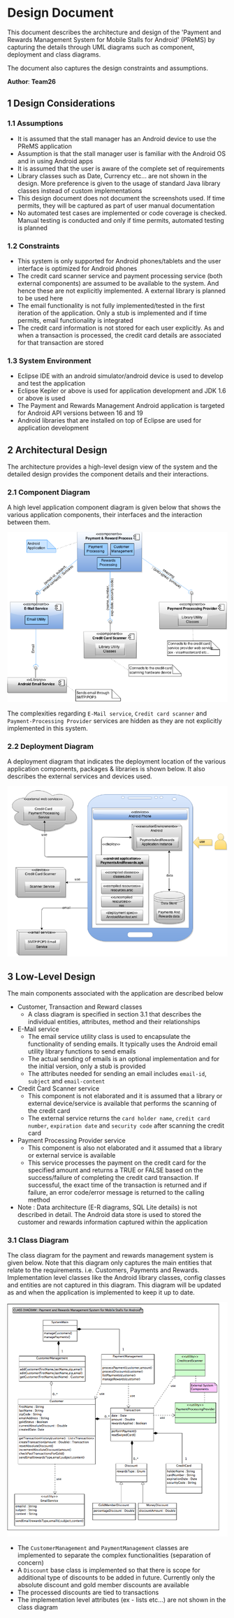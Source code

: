 # Design Document

This document describes the architecture and design of the 'Payment and Rewards Management System for Mobile Stalls 
for Android' (PReMS) by capturing the details through UML diagrams such as component, deployment and class diagrams.

The document also captures the design constraints and assumptions.

**Author**: **Team26**

## 1 Design Considerations

### 1.1 Assumptions

- It is assumed that the stall manager has an Android device to use the PReMS application
- Assumption is that the stall manager user is familiar with the Android OS and in using Android apps
- It is assumed that the user is aware of the complete set of requirements
- Library classes such as Date, Currency etc... are not shown in the design. More preference is given to the usage
of standard Java library classes instead of custom implementations
- This design document does not document the screenshots used. If time permits, they will be captured as part of 
user manual documentation
- No automated test cases are implemented or code coverage is checked. Manual testing is conducted and only if
time permits, automated testing is planned

### 1.2 Constraints

- This system is only supported for Android phones/tablets and the user interface is optimized for Android phones
- The credit card scanner service and payment processing service (both external components) are assumed to be available
to the system. And hence these are not explicitly implemented. A external library is planned to be used here
- The email functionality is not fully implemented/tested in the first iteration of the application. Only a stub
is implemented and if time permits, email functionality is integrated
- The credit card information is not stored for each user explicitly. As and when a transaction is processed, the 
credit card details are associated for that transaction are stored

### 1.3 System Environment

- Eclipse IDE with an android simulator/android device is used to develop and test the application
- Eclipse Kepler or above is used for application development and JDK 1.6 or above is used
- The Payment and Rewards Management Android application is targeted for Android API versions between 16 and 19
- Android libraries that are installed on top of Eclipse are used for application development

## 2 Architectural Design

The architecture provides a high-level design view of the system and the detailed design provides the component details
and their interactions.

### 2.1 Component Diagram

A high level application component diagram is given below that shows the various application components, their interfaces
and the interaction between them.

![Class Diagram Image](Images/componentdiagram.png)

The complexities regarding `E-Mail service`, `Credit card scanner` and `Payment-Processing Provider` services are 
hidden as they are not explicitly implemented in this system. 

### 2.2 Deployment Diagram

A deployment diagram that indicates the deployment location of the various application components, packages & libraries
is shown below. It also describes the external services and devices used.

![Deployment Diagram Image](Images/deploymentdiagram.png)

## 3 Low-Level Design

The main components associated with the application are described below

- Customer, Transaction and Reward classes
	- A class diagram is specified in section 3.1 that describes the individual entities, attributes, method and their
	relationships
- E-Mail service
	- The email service utility class is used to encapsulate the functionality of sending emails. It typically uses
	the Android email utility library functions to send emails
	- The actual sending of emails is an optional implementation and for the initial version, only a stub is provided
	- The attributes needed for sending an email includes `email-id`, `subject` and `email-content`
- Credit Card Scanner service
	- This component is not elaborated and it is assumed that a library or external device/service is available that 
	performs the scanning of the credit card
	- The external service returns the `card holder name`, `credit card number`, `expiration date` and `security
	code` after scanning the credit card
- Payment Processing Provider service
	- This component is also not elaborated and it assumed that a library or external service is available
	- This service processes the payment on the credit card for the specified amount and returns a TRUE or FALSE
	based on the success/failure of completing the credit card transaction. If successful, the exact time of the 
	transaction is returned and if failure, an error code/error message is returned to the calling method
- Note : Data architecture (E-R diagrams, SQL Lite details) is not described in detail. The Android data store is
used to stored the customer and rewards information captured within the application

### 3.1 Class Diagram

The class diagram for the payment and rewards management system is given below. Note that this diagram only captures the
main entities that relate to the requirements. i.e. Customers, Payments and Rewards. Implementation level classes like 
the Android library classes, config classes and entities are not captured in this diagram. This diagram will be updated
as and when the application is implemented to keep it up to date.

![Class Diagram Image](Images/teamdesign.png)

- The `CustomerManagement` and `PaymentManagement` classes are implemented to separate the complex functionalities (separation
of concern)
- A `Discount` base class is implemented so that there is scope for additional type of discounts to be added in future.
Currently only the absolute discount and gold member discounts are available
- The processed discounts are tied to transactions
- The implementation level attributes (ex - lists etc...) are not shown in the class diagram